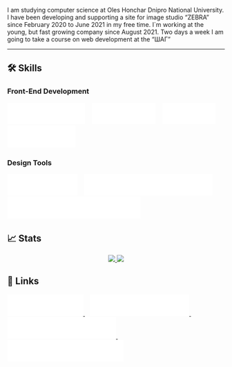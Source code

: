 I am studying computer science at Oles Honchar Dnipro National University. I have been developing and supporting a site for image studio “ZEBRA” since February 2020 to June 2021 in my free time. I`m working at the young, but fast growing company since August 2021.
Two days a week I am going to take a course on web development at the “ШАГ”

<hr/>

<h2>
🛠️ Skills
</h2>

<h3>
 Front-End Development 
</h3>

<img src='./assets/react.svg' /> &nbsp;&nbsp; <img src='./assets/sass.svg' /> &nbsp;&nbsp; <img src='./assets/css.svg' /> &nbsp;&nbsp; <img src='./assets/html.svg' />

<h3>
 Design Tools
</h3>

<img src='./assets/figma.svg' /> &nbsp;&nbsp; <img src='./assets/photoshop.svg' /> &nbsp;&nbsp; <img src='./assets/illustrator.svg' />

<h2>
📈 Stats
</h2>

<p align="center">
<a href="https://github.com/KonstantinBylbas">
  <img height="150px" src="https://github-readme-stats-eight-theta.vercel.app/api?username=KonstantinBylbas&layout=compact&include_all_commits=true&show_icons=true&border_color=eee&bg_color=0d1117&text_color=cecece&langs_count=8count_private=true&icon_color=f1e05a&title_color=eee&"/>
  <img height="150px" src="https://github-readme-stats-eight-theta.vercel.app/api/top-langs/?username=KonstantinBylbas&hide=html,css,less&custom_title=Languages&layout=compact&border_radius=0&border_color=eee&bg_color=0d1117&title_color=eee&text_color=cecece&langs_count=8&custom_title=Languages"/>
</a>
</p>

<h2>
🔗 Links
</h2>

<a href="https://www.linkedin.com/in/konstantinbylbas/">
 <img src='./assets/linkedin.svg' />
</a> &nbsp;&nbsp; 
<a href="mailto:KonstantinBylbas@gmail.com">
 <img src='./assets/gmail.svg' />
</a> &nbsp;&nbsp; 
<a href="https://t.me/KonstantinBylbas">
 <img src='./assets/telegram.svg' />
</a> &nbsp;&nbsp; 
<a href="#">
 <img src='./assets/instagram.svg' />
</a>
